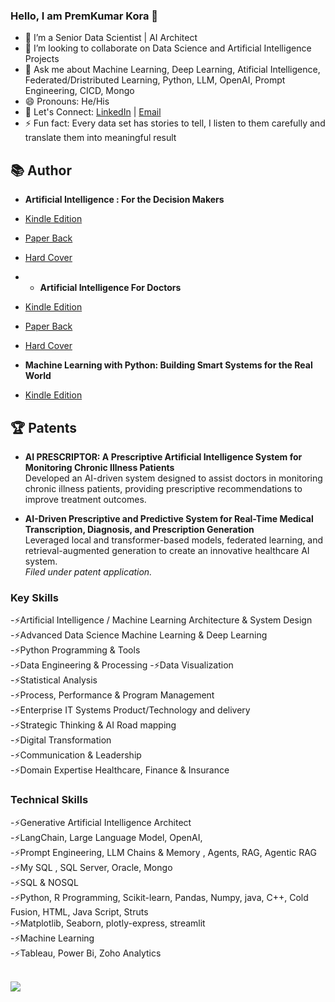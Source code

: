 ### Hello, I am PremKumar Kora 👋

- 🔭 I’m a Senior Data Scientist | AI Architect  
- 👯 I’m looking to collaborate on Data Science and Artificial Intelligence Projects
- 💬 Ask me about Machine Learning, Deep Learning, Atificial Intelligence, Federated/Dristributed Learning, Python, LLM, OpenAI, Prompt Engineering, CICD,  Mongo
- 😄 Pronouns: He/His
- 🔗 Let's Connect: [LinkedIn](https://www.linkedin.com/in/premkora/) | [Email](mailto:premkumar.kora@gmail.com)
- ⚡ Fun fact: Every data set has stories to tell, I listen to them carefully and translate them into meaningful result


## 📚 Author 

- **Artificial Intelligence : For the Decision Makers**
- [Kindle Edition](https://www.amazon.com/dp/B0DPFM1G72)
- [Paper Back](https://www.amazon.com/dp/B0DPPVNDCY)
- [Hard Cover](https://www.amazon.com/dp/B0DPQ457NK)

- - **Artificial Intelligence For Doctors**
- [Kindle Edition](https://a.co/d/6207aEq)
- [Paper Back](https://a.co/d/9kk2F31)
- [Hard Cover](https://a.co/d/hudC02Y)

- **Machine Learning with Python: Building Smart Systems for the Real World**
- [Kindle Edition](https://a.co/d/gum6hua)
  
## 🏆 Patents

- **AI PRESCRIPTOR: A Prescriptive Artificial Intelligence System for Monitoring Chronic Illness Patients**  
  Developed an AI-driven system designed to assist doctors in monitoring chronic illness patients, providing prescriptive recommendations to improve treatment outcomes.  

- **AI-Driven Prescriptive and Predictive System for Real-Time Medical Transcription, Diagnosis, and Prescription Generation**  
  Leveraged local and transformer-based models, federated learning, and retrieval-augmented generation to create an innovative healthcare AI system.  
  *Filed under patent application.* 

### Key Skills

-⚡Artificial Intelligence / Machine Learning Architecture & System Design<br>
-⚡Advanced Data Science Machine Learning & Deep Learning<br>
-⚡Python Programming & Tools<br>
-⚡Data Engineering & Processing
-⚡Data Visualization<br>
-⚡Statistical Analysis<br>
-⚡Process, Performance & Program Management<br>
-⚡Enterprise IT Systems Product/Technology and delivery <br>
-⚡Strategic Thinking & AI Road mapping <br>
-⚡Digital Transformation <br>
-⚡Communication & Leadership <br>
-⚡Domain Expertise Healthcare, Finance & Insurance <br>

### Technical Skills
-⚡Generative Artificial Intelligence Architect <br>
-⚡LangChain, Large Language Model, OpenAI, <br>
-⚡Prompt Engineering, LLM Chains & Memory , Agents, RAG, Agentic RAG<br>
-⚡My SQL , SQL Server, Oracle, Mongo<br>
-⚡SQL & NOSQL <br>
-⚡Python, R Programming, Scikit-learn, Pandas, Numpy, java, C++, Cold Fusion, HTML, Java Script, Struts<br>
-⚡Matplotlib, Seaborn, plotly-express, streamlit<br>
-⚡Machine Learning<br>
-⚡Tableau, Power Bi, Zoho Analytics <br><br>





<img src="https://github-readme-stats.vercel.app/api?username=premkumarkora&show_icons=true&theme=radical">




